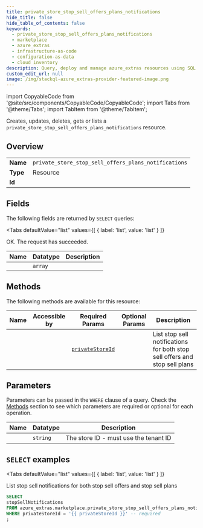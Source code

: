 ```yaml
--- 
title: private_store_stop_sell_offers_plans_notifications
hide_title: false
hide_table_of_contents: false
keywords:
  - private_store_stop_sell_offers_plans_notifications
  - marketplace
  - azure_extras
  - infrastructure-as-code
  - configuration-as-data
  - cloud inventory
description: Query, deploy and manage azure_extras resources using SQL
custom_edit_url: null
image: /img/stackql-azure_extras-provider-featured-image.png
---
```


import CopyableCode from '@site/src/components/CopyableCode/CopyableCode';
import Tabs from '@theme/Tabs';
import TabItem from '@theme/TabItem';

Creates, updates, deletes, gets or lists a <code>private_store_stop_sell_offers_plans_notifications</code> resource.

## Overview
<table><tbody>
<tr><td><b>Name</b></td><td><code>private_store_stop_sell_offers_plans_notifications</code></td></tr>
<tr><td><b>Type</b></td><td>Resource</td></tr>
<tr><td><b>Id</b></td><td><CopyableCode code="azure_extras.marketplace.private_store_stop_sell_offers_plans_notifications" /></td></tr>
</tbody></table>

## Fields

The following fields are returned by `SELECT` queries:

<Tabs
    defaultValue="list"
    values={[
        { label: 'list', value: 'list' }
    ]}
>
<TabItem value="list">

OK. The request has succeeded.

<table>
<thead>
    <tr>
    <th>Name</th>
    <th>Datatype</th>
    <th>Description</th>
    </tr>
</thead>
<tbody>
<tr>
    <td><CopyableCode code="stopSellNotifications" /></td>
    <td><code>array</code></td>
    <td></td>
</tr>
</tbody>
</table>
</TabItem>
</Tabs>

## Methods

The following methods are available for this resource:

<table>
<thead>
    <tr>
    <th>Name</th>
    <th>Accessible by</th>
    <th>Required Params</th>
    <th>Optional Params</th>
    <th>Description</th>
    </tr>
</thead>
<tbody>
<tr>
    <td><a href="#list"><CopyableCode code="list" /></a></td>
    <td><CopyableCode code="select" /></td>
    <td><a href="#parameter-privateStoreId"><code>privateStoreId</code></a></td>
    <td></td>
    <td>List stop sell notifications for both stop sell offers and stop sell plans</td>
</tr>
</tbody>
</table>

## Parameters

Parameters can be passed in the `WHERE` clause of a query. Check the [Methods](#methods) section to see which parameters are required or optional for each operation.

<table>
<thead>
    <tr>
    <th>Name</th>
    <th>Datatype</th>
    <th>Description</th>
    </tr>
</thead>
<tbody>
<tr id="parameter-privateStoreId">
    <td><CopyableCode code="privateStoreId" /></td>
    <td><code>string</code></td>
    <td>The store ID - must use the tenant ID</td>
</tr>
</tbody>
</table>

## `SELECT` examples

<Tabs
    defaultValue="list"
    values={[
        { label: 'list', value: 'list' }
    ]}
>
<TabItem value="list">

List stop sell notifications for both stop sell offers and stop sell plans

```sql
SELECT
stopSellNotifications
FROM azure_extras.marketplace.private_store_stop_sell_offers_plans_notifications
WHERE privateStoreId = '{{ privateStoreId }}' -- required
;
```
</TabItem>
</Tabs>
